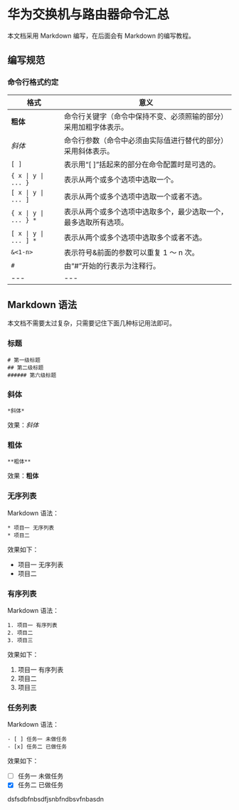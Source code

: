 # 华为交换机与路由器命令汇总
本文档采用 Markdown 编写，在后面会有 Markdown 的编写教程。

## 编写规范

### 命令行格式约定



<table>
<thead>
<tr>
<th>格式 </th>
<th>意义</th>
</tr>
</thead>

<tbody>
<tr>
<td><strong>粗体</strong></td>
<td>命令行关键字（命令中保持不变、必须照输的部分）采用加粗字体表示。</td>
</tr>
<tr>
<td><em>斜体</em></td>
<td>命令行参数（命令中必须由实际值进行替代的部分）采用斜体表示。</td>
</tr>
<tr>
<td><code>[ ]</code></td>
<td>表示用“[ ]”括起来的部分在命令配置时是可选的。</td>
</tr>
<tr>
<td><code>{ x | y | ... }</code></td>
<td>表示从两个或多个选项中选取一个。</td>
</tr>
<tr>
<td><code>[ x | y | ... ]</code></td>
<td>表示从两个或多个选项中选取一个或者不选。</td>
</tr>
<tr>
<td><code>{ x | y | ... } *</code></td>
<td>表示从两个或多个选项中选取多个，最少选取一个，最多选取所有选项。</td>
</tr>
<tr>
<td><code>[ x | y | ... ] *</code></td>
<td>表示从两个或多个选项中选取多个或者不选。</td>
</tr>
<tr>
<td><code>&amp;&lt;1-n&gt;</code></td>
<td>表示符号&amp;前面的参数可以重复 1 ～ n 次。</td>
</tr>
<tr>
<td><code>#</code></td>
<td>由“#”开始的行表示为注释行。</td>
</tr>
<tr>
<td>---</td>
<td>---</td>
</tr>
</tbody>
</table>

## Markdown 语法
本文档不需要太过复杂，只需要记住下面几种标记用法即可。
### 标题

```
# 第一级标题 
## 第二级标题     
###### 第六级标题 
```

### 斜体
```
*斜体* 
```

效果：*斜体* 
### 粗体
```
**粗体**
```

效果：**粗体**
### 无序列表

Markdown 语法：

```
* 项目一 无序列表 
* 项目二
```


效果如下：

* 项目一 无序列表 
* 项目二


### 有序列表

Markdown 语法：

```
1. 项目一 有序列表 
2. 项目二 
3. 项目三
```

效果如下：

1. 项目一 有序列表 
2. 项目二 
3. 项目三


### 任务列表

Markdown 语法：

```
- [ ] 任务一 未做任务
- [x] 任务二 已做任务 
```

效果如下：

- [ ] 任务一 未做任务
- [x] 任务二 已做任务 

dsfsdbfnbsdfjsnbfndbsvfnbasdn
